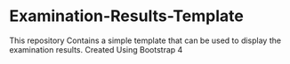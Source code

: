 # Examination-Results-Template
This repository Contains a simple template that can be used to display the examination results. Created Using Bootstrap 4
